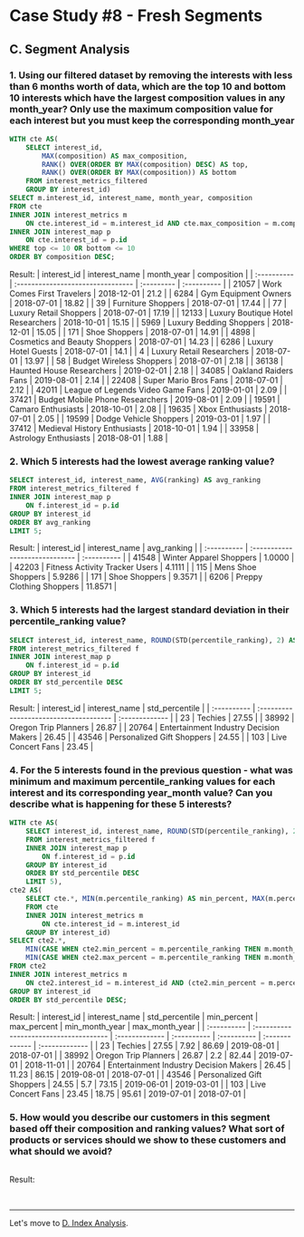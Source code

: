 # Case Study #8 - Fresh Segments

## C. Segment Analysis

### 1. Using our filtered dataset by removing the interests with less than 6 months worth of data, which are the top 10 and bottom 10 interests which have the largest composition values in any month_year? Only use the maximum composition value for each interest but you must keep the corresponding month_year
``` sql
WITH cte AS(
	SELECT interest_id,
		MAX(composition) AS max_composition,
        RANK() OVER(ORDER BY MAX(composition) DESC) AS top,
        RANK() OVER(ORDER BY MAX(composition)) AS bottom
	FROM interest_metrics_filtered
	GROUP BY interest_id)
SELECT m.interest_id, interest_name, month_year, composition
FROM cte
INNER JOIN interest_metrics m
	ON cte.interest_id = m.interest_id AND cte.max_composition = m.composition
INNER JOIN interest_map p
	ON cte.interest_id = p.id
WHERE top <= 10 OR bottom <= 10
ORDER BY composition DESC;
```
Result:
| interest_id | interest_name                     | month_year | composition |
| :---------- | :-------------------------------- | :--------- | :---------- |
| 21057       | Work Comes First Travelers        | 2018-12-01 | 21.2        |
| 6284        | Gym Equipment Owners              | 2018-07-01 | 18.82       |
| 39          | Furniture Shoppers                | 2018-07-01 | 17.44       |
| 77          | Luxury Retail Shoppers            | 2018-07-01 | 17.19       |
| 12133       | Luxury Boutique Hotel Researchers | 2018-10-01 | 15.15       |
| 5969        | Luxury Bedding Shoppers           | 2018-12-01 | 15.05       |
| 171         | Shoe Shoppers                     | 2018-07-01 | 14.91       |
| 4898        | Cosmetics and Beauty Shoppers     | 2018-07-01 | 14.23       |
| 6286        | Luxury Hotel Guests               | 2018-07-01 | 14.1        |
| 4           | Luxury Retail Researchers         | 2018-07-01 | 13.97       |
| 58          | Budget Wireless Shoppers          | 2018-07-01 | 2.18        |
| 36138       | Haunted House Researchers         | 2019-02-01 | 2.18        |
| 34085       | Oakland Raiders Fans              | 2019-08-01 | 2.14        |
| 22408       | Super Mario Bros Fans             | 2018-07-01 | 2.12        |
| 42011       | League of Legends Video Game Fans | 2019-01-01 | 2.09        |
| 37421       | Budget Mobile Phone Researchers   | 2019-08-01 | 2.09        |
| 19591       | Camaro Enthusiasts                | 2018-10-01 | 2.08        |
| 19635       | Xbox Enthusiasts                  | 2018-07-01 | 2.05        |
| 19599       | Dodge Vehicle Shoppers            | 2019-03-01 | 1.97        |
| 37412       | Medieval History Enthusiasts      | 2018-10-01 | 1.94        |
| 33958       | Astrology Enthusiasts             | 2018-08-01 | 1.88        |

### 2. Which 5 interests had the lowest average ranking value?
``` sql
SELECT interest_id, interest_name, AVG(ranking) AS avg_ranking
FROM interest_metrics_filtered f
INNER JOIN interest_map p
	ON f.interest_id = p.id
GROUP BY interest_id
ORDER BY avg_ranking
LIMIT 5;
```
Result:
| interest_id | interest_name                  | avg_ranking |
| :---------- | :----------------------------- | :---------- |
| 41548       | Winter Apparel Shoppers        | 1.0000      |
| 42203       | Fitness Activity Tracker Users | 4.1111      |
| 115         | Mens Shoe Shoppers             | 5.9286      |
| 171         | Shoe Shoppers                  | 9.3571      |
| 6206        | Preppy Clothing Shoppers       | 11.8571     |

### 3. Which 5 interests had the largest standard deviation in their percentile_ranking value?
``` sql
SELECT interest_id, interest_name, ROUND(STD(percentile_ranking), 2) AS std_percentile
FROM interest_metrics_filtered f
INNER JOIN interest_map p
	ON f.interest_id = p.id
GROUP BY interest_id
ORDER BY std_percentile DESC
LIMIT 5;
```
Result:
| interest_id | interest_name                          | std_percentile |
| :---------- | :------------------------------------- | :------------- |
| 23          | Techies                                | 27.55          |
| 38992       | Oregon Trip Planners                   | 26.87          |
| 20764       | Entertainment Industry Decision Makers | 26.45          |
| 43546       | Personalized Gift Shoppers             | 24.55          |
| 103         | Live Concert Fans                      | 23.45          |

### 4. For the 5 interests found in the previous question - what was minimum and maximum percentile_ranking values for each interest and its corresponding year_month value? Can you describe what is happening for these 5 interests?
``` sql
WITH cte AS(
	SELECT interest_id, interest_name, ROUND(STD(percentile_ranking), 2) AS std_percentile
	FROM interest_metrics_filtered f
	INNER JOIN interest_map p
		ON f.interest_id = p.id
	GROUP BY interest_id
	ORDER BY std_percentile DESC
	LIMIT 5),
cte2 AS(
	SELECT cte.*, MIN(m.percentile_ranking) AS min_percent, MAX(m.percentile_ranking) AS max_percent
	FROM cte
	INNER JOIN interest_metrics m
		ON cte.interest_id = m.interest_id
	GROUP BY interest_id)
SELECT cte2.*, 
	MIN(CASE WHEN cte2.min_percent = m.percentile_ranking THEN m.month_year END) AS min_month_year,
    MIN(CASE WHEN cte2.max_percent = m.percentile_ranking THEN m.month_year END) AS max_month_year
FROM cte2
INNER JOIN interest_metrics m
	ON cte2.interest_id = m.interest_id AND (cte2.min_percent = m.percentile_ranking OR cte2.max_percent = m.percentile_ranking)
GROUP BY interest_id
ORDER BY std_percentile DESC;
```
Result:
| interest_id | interest_name                          | std_percentile | min_percent | max_percent | min_month_year | max_month_year |
| :---------- | :------------------------------------- | :------------- | :---------- | :---------- | :------------- | :------------- |
| 23          | Techies                                | 27.55          | 7.92        | 86.69       | 2019-08-01     | 2018-07-01     |
| 38992       | Oregon Trip Planners                   | 26.87          | 2.2         | 82.44       | 2019-07-01     | 2018-11-01     |
| 20764       | Entertainment Industry Decision Makers | 26.45          | 11.23       | 86.15       | 2019-08-01     | 2018-07-01     |
| 43546       | Personalized Gift Shoppers             | 24.55          | 5.7         | 73.15       | 2019-06-01     | 2019-03-01     |
| 103         | Live Concert Fans                      | 23.45          | 18.75       | 95.61       | 2019-07-01     | 2018-07-01     |



### 5. How would you describe our customers in this segment based off their composition and ranking values? What sort of products or services should we show to these customers and what should we avoid?
``` sql

```
Result:


<br>

***
Let's move to [D. Index Analysis](./D.%20Index%20Analysis.md).
